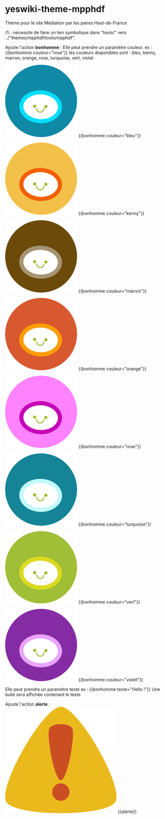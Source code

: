 # yeswiki-theme-mpphdf
Thème pour le site Médiation par les paires Haut-de-France

/!\ : nécessite de faire un lien symbolique dans "tools/" vers ../"themes/mpphdf/tools/mpphdf".

Ajoute l'action **bonhomme** :
Elle peut prendre un paramètre couleur. ex : {{bonhomme couleur="rose"}}
les couleurs disponibles sont : bleu, kenny, marron, orange, rose, turquoise, vert, violet

![bonhomme bleu](./images/bonhomme_bleu.svg) {{bonhomme couleur="bleu"}}

![bonhomme kenny](./images/bonhomme_kenny.svg) {{bonhomme couleur="kenny"}}

![bonomme marron](./images/bonhomme_marron.svg) {{bonhomme couleur="marron"}}

![bonhomme orange](./images/bonhomme_orange.svg) {{bonhomme couleur="orange"}}

![bonhomme rose](./images/bonhomme_rose.svg) {{bonhomme couleur="rose"}}

![bonhomme turquoise](./images/bonhomme_turquoise.svg) {{bonhomme couleur="turquoise"}}

![bonhomme vert](./images/bonhomme_vert.svg) {{bonhomme couleur="vert"}}

![bonhomme violet](./images/bonhomme_violet.svg) {{bonhomme couleur="violet"}}

Elle peut prendre un paramètre texte ex : {{bonhomme texte="Hello !"}} Une bulle sera affichée contenant le texte.

Ajoute l'action **alerte** :
![alerte](./images/alerte.svg) {{alerte}}
